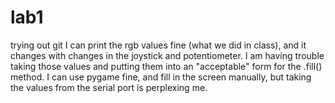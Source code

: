 # lab1
trying out git
I can print the rgb values fine (what we did in class), and it changes with changes in the joystick and potentiometer. I am having trouble taking those values and putting them into an "acceptable" form for the .fill() method. I can use pygame fine, and fill in the screen manually, but taking the values from the serial port is perplexing me.
